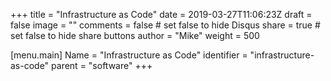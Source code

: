 +++
title = "Infrastructure as Code"
date = 2019-03-27T11:06:23Z
draft = false
image = ""
comments = false # set false to hide Disqus
share = true	# set false to hide share buttons
author = "Mike"
weight = 500

[menu.main] 
    Name = "Infrastructure as Code" 
    identifier = "infrastructure-as-code"
    parent = "software"
+++